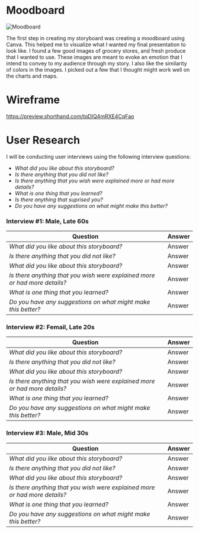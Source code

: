 # Moodboard
![Moodboard](https://user-images.githubusercontent.com/13319538/193477646-ac580e73-b67b-4a0e-9ba8-bce422c16c0a.png)

The first step in creating my storyboard was creating a moodboard using Canva. This helped me to visualize what I wanted my final presentation to look like. I found a few good images of grocery stores, and fresh produce that I wanted to use. These images are meant to evoke an emotion that I intend to convey to my audience through my story. I also like the similarity of colors in the images. I picked out a few that I thought might work well on the charts and maps.

# Wireframe
https://preview.shorthand.com/tqDIQ4mRXE4CqFao

# User Research
I will be conducting user interviews using the following interview questions:

- *What did you like about this storyboard?*
- *Is there anything that you did not like?*
- *Is there anything that you wish were explained more or had more details?*
- *What is one thing that you learned?*
- *Is there anything that suprised you?*
- *Do you have any suggestions on what might make this better?*

### Interview #1: Male, Late 60s
|Question|Answer|
|---|-----|
|*What did you like about this storyboard?*|Answer|
|*Is there anything that you did not like?*|Answer|
|*What did you like about this storyboard?*|Answer|
|*Is there anything that you wish were explained more or had more details?*|Answer|
|*What is one thing that you learned?*|Answer|
|*Do you have any suggestions on what might make this better?*|Answer|

### Interview #2: Femail, Late 20s
|Question|Answer|
|---|-----|
|*What did you like about this storyboard?*|Answer|
|*Is there anything that you did not like?*|Answer|
|*What did you like about this storyboard?*|Answer|
|*Is there anything that you wish were explained more or had more details?*|Answer|
|*What is one thing that you learned?*|Answer|
|*Do you have any suggestions on what might make this better?*|Answer|

### Interview #3: Male, Mid 30s
|Question|Answer|
|---|-----|
|*What did you like about this storyboard?*|Answer|
|*Is there anything that you did not like?*|Answer|
|*What did you like about this storyboard?*|Answer|
|*Is there anything that you wish were explained more or had more details?*|Answer|
|*What is one thing that you learned?*|Answer|
|*Do you have any suggestions on what might make this better?*|Answer|
